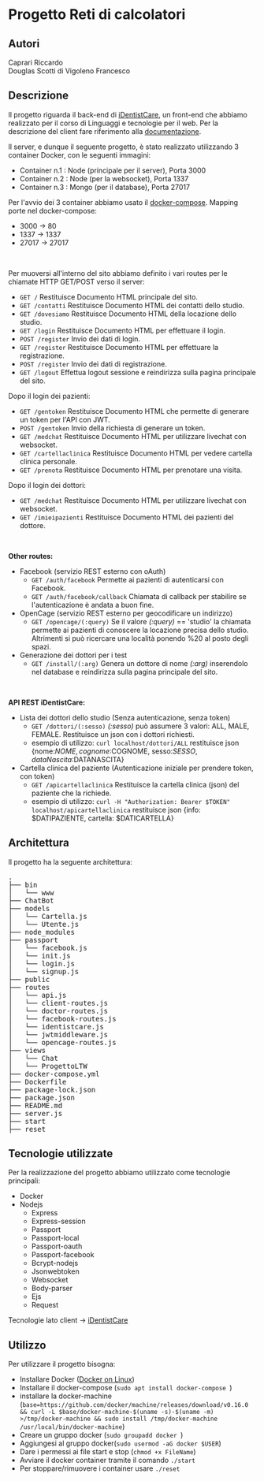 # Progetto Reti di calcolatori


## Autori
Caprari Riccardo <br />
Douglas Scotti di Vigoleno Francesco


## Descrizione
Il progetto riguarda il back-end di [iDentistCare](https://github.com/FuocomanSap/ProgettoLTW), un front-end che abbiamo realizzato per il corso di Linguaggi e tecnologie per il web. Per la descrizione del client fare riferimento alla [documentazione](https://github.com/FuocomanSap/ProgettoLTW#descrizione).

Il server, e dunque il seguente progetto, è stato realizzato utilizzando 3 container Docker, con le seguenti immagini:
* Container n.1 : Node (principale per il server), Porta 3000
* Container n.2 : Node (per la websocket), Porta 1337
* Container n.3 : Mongo (per il database), Porta 27017

Per l'avvio dei 3 container abbiamo usato il [docker-compose](https://docs.docker.com/compose/overview/).
Mapping porte nel docker-compose:
* 3000 -> 80
* 1337 -> 1337
* 27017 -> 27017
<br />



Per muoversi all'interno del sito abbiamo definito i vari routes per le chiamate HTTP GET/POST verso il server:

* ```GET /``` Restituisce Documento HTML principale del sito.
* ```GET /contatti``` Restituisce Documento HTML dei contatti dello studio.
* ```GET /dovesiamo``` Restituisce Documento HTML della locazione dello studio.
* ```GET /login``` Restituisce Documento HTML per effettuare il login.
* ```POST /register``` Invio dei dati di login.
* ```GET /register``` Restituisce Documento HTML per effettuare la registrazione.
* ```POST /register``` Invio dei dati di registrazione.
* ```GET /logout``` Effettua logout sessione e reindirizza sulla pagina principale del sito.

Dopo il login dei pazienti:

* ```GET /gentoken``` Restituisce Documento HTML che permette di generare un token per l'API con JWT.
* ```POST /gentoken``` Invio della richiesta di generare un token.
* ```GET /medchat``` Restituisce Documento HTML per utilizzare livechat con websocket.
* ```GET /cartellaclinica``` Restituisce Documento HTML per vedere cartella clinica personale.
* ```GET /prenota``` Restituisce Documento HTML per prenotare una visita.

Dopo il login dei dottori:

* ```GET /medchat``` Restituisce Documento HTML per utilizzare livechat con websocket.
* ```GET /imieipazienti``` Restituisce Documento HTML dei pazienti del dottore.
<br />

**Other routes:**

* Facebook (servizio REST esterno con oAuth)
    * ```GET /auth/facebook``` Permette ai pazienti di autenticarsi con Facebook.
    * ```GET /auth/facebook/callback``` Chiamata di callback per stabilire se l'autenticazione è andata a buon fine.
* OpenCage (servizio REST esterno per geocodificare un indirizzo)
    * ```GET /opencage/(:query)``` Se il valore *(:query)* == 'studio' la chiamata permette ai pazienti di conoscere la locazione precisa dello studio. Altrimenti si può ricercare una località ponendo %20 al posto degli spazi.
* Generazione dei dottori per i test
    * ```GET /install/(:arg)``` Genera un dottore di nome *(:arg)* inserendolo nel database e reindirizza sulla pagina principale del sito.
<br />

**API REST iDentistCare:**
* Lista dei dottori dello studio (Senza autenticazione, senza token)
    * ```GET /dottori/(:sesso)``` *(:sesso)* può assumere 3 valori: ALL, MALE, FEMALE. Restituisce un json con i dottori richiesti.
    * esempio di utilizzo: ```curl localhost/dottori/ALL``` restituisce json {nome:$NOME, cognome:$COGNOME, sesso:$SESSO, dataNascita:$DATANASCITA}
* Cartella clinica del paziente (Autenticazione iniziale per prendere token, con token)
    * ```GET /apicartellaclinica``` Restituisce la cartella clinica (json) del paziente che la richiede.
    * esempio di utilizzo: ```curl -H "Authorization: Bearer $TOKEN" localhost/apicartellaclinica``` restituisce json {info: $DATIPAZIENTE, cartella: $DATICARTELLA}

## Architettura
Il progetto ha la seguente architettura:

<pre>
.
├── bin
│   └── www
├── ChatBot
├── models
│   └── Cartella.js
│   └── Utente.js
├── node_modules
├── passport 
│   └── facebook.js
│   └── init.js
│   └── login.js
│   └── signup.js
├── public 
├── routes
│   └── api.js
│   └── client-routes.js
│   └── doctor-routes.js
│   └── facebook-routes.js
│   └── identistcare.js
│   └── jwtmiddleware.js 
│   └── opencage-routes.js
├── views
│   └── Chat
│   └── ProgettoLTW
├── docker-compose.yml
├── Dockerfile
├── package-lock.json
├── package.json
├── README.md
├── server.js
├── start
├── reset
</pre>



## Tecnologie utilizzate
Per la realizzazione del progetto abbiamo utilizzato come tecnologie principali:
* Docker
* Nodejs
    * Express
    * Express-session
    * Passport
    * Passport-local
    * Passport-oauth
    * Passport-facebook
    * Bcrypt-nodejs
    * Jsonwebtoken
    * Websocket
    * Body-parser
    * Ejs
    * Request

Tecnologie lato client -> [iDentistCare](https://github.com/FuocomanSap/ProgettoLTW#tecnologie-utilizzate)

## Utilizzo
Per utilizzare il progetto bisogna:

* Installare Docker ([Docker on Linux](https://docs.docker.com/install/linux/docker-ce/ubuntu/#set-up-the-repository))
* Installare il docker-compose (```sudo apt install docker-compose ```)
* installare la docker-machine (``` base=https://github.com/docker/machine/releases/download/v0.16.0 &&
  curl -L $base/docker-machine-$(uname -s)-$(uname -m) >/tmp/docker-machine &&
  sudo install /tmp/docker-machine /usr/local/bin/docker-machine ```)
* Creare un gruppo docker (```sudo groupadd docker ```)
* Aggiungesi al gruppo docker(```sudo usermod -aG docker $USER```)
* Dare i permessi ai file start e stop (```chmod +x FileName```)
* Avviare il docker container tramite il comando ```./start```
* Per stoppare/rimuovere i container usare ```./reset``` 
